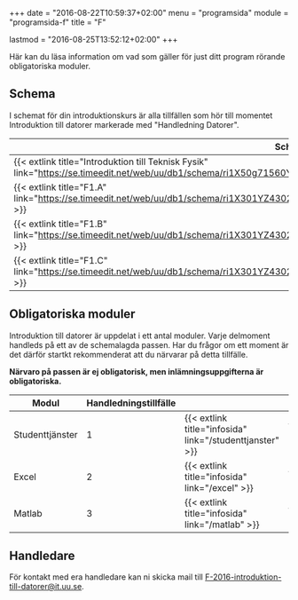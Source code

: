 +++
date = "2016-08-22T10:59:37+02:00"
menu = "programsida"
module = "programsida-f"
title = "F"

lastmod = "2016-08-25T13:52:12+02:00"
+++

Här kan du läsa information om vad som gäller för just ditt program rörande
obligatoriska moduler.

## Schema
I schemat för din introduktionskurs är alla tillfällen som hör till momentet
Introduktion till datorer markerade med "Handledning Datorer".

| Schema                                                              | Förklaring                          |
| ------------------------------------------------------------------- | ----------------------------------- |
| {{< extlink title="Introduktion till Teknisk Fysik" link="https://se.timeedit.net/web/uu/db1/schema/ri1X50g71560Y7QQ6YZ5407Y0Zy050Q670351Q662v.html" >}} | Hela schemat för introkursen |
| {{< extlink title="F1.A" link="https://se.timeedit.net/web/uu/db1/schema/ri1X301YZ43023QQ69ZY637Y09y95Y54XQ6f03560v5X57664401Y27Q7.html" >}} | Endast handledningstillfällen |
| {{< extlink title="F1.B" link="https://se.timeedit.net/web/uu/db1/schema/ri1X301YZ43023QQ69ZY638Y09y95Y54XQ6f03560v5X57660001Y27Q7.html" >}} | Endast handledningstillfällen |
| {{< extlink title="F1.C" link="https://se.timeedit.net/web/uu/db1/schema/ri1X301YZ43023QQ69ZY638Y09y95Y54XQ6f03560v5X57665001Y27Q7.html" >}} | Endast handledningstillfällen |

<!-- | {{< extlink title="" link="" >}} | | -->


## Obligatoriska moduler
Introduktion till datorer är uppdelat i ett antal moduler. Varje delmoment
handleds på ett av de schemalagda passen. Har du frågor om ett moment är det
därför startkt rekommenderat att du närvarar på detta tillfälle.

**Närvaro på passen är ej obligatorisk, men inlämningsuppgifterna är
obligatoriska.**

| Modul           | Handledningstillfälle |                              |                                         |
| --------------- | --------------------- | ---------------------------- | --------------------------------------- |
| Studenttjänster | 1                     | {{< extlink title="infosida" link="/studenttjanster" >}} | {{< extlink title="uppgifter" link="/studenttjanster/uppgifter" >}} |
| Excel           | 2                     | {{< extlink title="infosida" link="/excel" >}}           | {{< extlink title="uppgifter" link="/excel/uppgifter" >}}           |
| Matlab          | 3                     | {{< extlink title="infosida" link="/matlab" >}}          | {{< extlink title="uppgifter" link="/matlab/uppgifter" >}}          |

## Handledare
För kontakt med era handledare kan ni skicka mail till [F-2016-introduktion-till-datorer@it.uu.se](mailto:F-2016-introduktion-till-datorer@it.uu.se).
